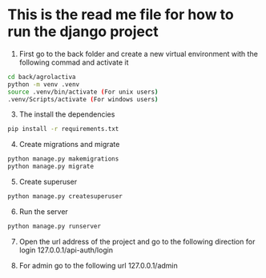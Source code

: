 # This is the read me file for how to run the django project

1. First go to the back folder and create a new virtual environment with the following commad and activate it

```bash
cd back/agrolactiva
python -m venv .venv
source .venv/bin/activate (For unix users)
.venv/Scripts/activate (For windows users)
```

3. The install the dependencies

```bash
pip install -r requirements.txt
```

4. Create migrations and migrate

```bash
python manage.py makemigrations
python manage.py migrate
```

5. Create superuser

```bash
python manage.py createsuperuser
```

6. Run the server

```bash
python manage.py runserver
```

7. Open the url address of the project and go to the following direction for login 127.0.0.1/api-auth/login

8. For admin go to the following url 127.0.0.1/admin
